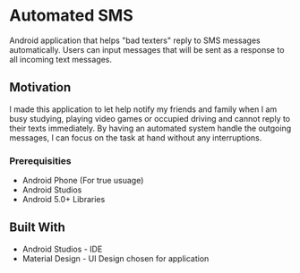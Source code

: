 # Automated SMS

Android application that helps "bad texters" reply to SMS messages automatically. Users can input messages that will be sent as a response to all incoming text messages.

## Motivation 

I made this application to let help notify my friends and family when I am busy studying, playing video games or occupied driving and cannot reply to their texts immediately. By having an automated system handle the outgoing messages, I can focus on the task at hand without any interruptions. 

### Prerequisities

* Android Phone (For true usuage)
* Android Studios 
* Android 5.0+ Libraries 

## Built With

* Android Studios - IDE
* Material Design - UI Design chosen for application

